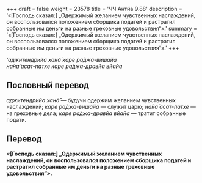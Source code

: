 +++
draft = false
weight = 23578
title = 'ЧЧ Антйа 9.88'
description = '«[Господь сказал:] „Одержимый желанием чувственных наслаждений, он воспользовался положением сборщика податей и растратил собранные им деньги на разные греховные удовольствия“».'
summary = '«[Господь сказал:] „Одержимый желанием чувственных наслаждений, он воспользовался положением сборщика податей и растратил собранные им деньги на разные греховные удовольствия“».'
+++

_‘аджитендрийа хан̃а̄ каре ра̄джа-вишайа  
на̄на̄ асат-патхе каре ра̄джа-дравйа вйайа_

## Пословный перевод

_аджитендрийа_ _хан̃а̄_ — будучи одержим желанием чувственных наслаждений; _каре_ _ра̄джа_\-_вишайа_ — служит царю; _на̄на̄_ _асат_\-_патхе_ — на греховные дела; _каре_ _ра̄джа_\-_дравйа_ _вйайа_ — тратит собранные подати.

## Перевод

**«\[Господь сказал:\] „Одержимый желанием чувственных наслаждений, он воспользовался положением сборщика податей и растратил собранные им деньги на разные греховные удовольствия“».**
